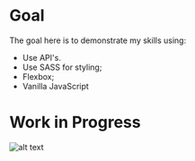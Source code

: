 # Goal

The goal here is to demonstrate my skills using:

* Use API's.
* Use SASS for styling;
* Flexbox;
* Vanilla JavaScript
  

# Work in Progress

![alt text][logo]

[logo]: https://ih1.redbubble.net/image.444173684.6876/st,small,200x200-pad,200x200,f8f8f8.u1.jpg "An illustration of a coder fighting his desktop drown like a traffic sign!"
